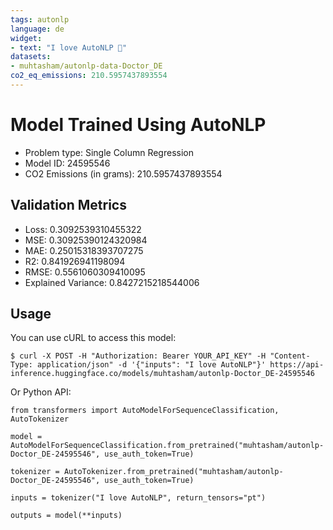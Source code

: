 ```yaml
---
tags: autonlp
language: de
widget:
- text: "I love AutoNLP 🤗"
datasets:
- muhtasham/autonlp-data-Doctor_DE
co2_eq_emissions: 210.5957437893554
---
```


# Model Trained Using AutoNLP

- Problem type: Single Column Regression
- Model ID: 24595546
- CO2 Emissions (in grams): 210.5957437893554

## Validation Metrics

- Loss: 0.3092539310455322
- MSE: 0.30925390124320984
- MAE: 0.25015318393707275
- R2: 0.841926941198094
- RMSE: 0.5561060309410095
- Explained Variance: 0.8427215218544006

## Usage

You can use cURL to access this model:

```
$ curl -X POST -H "Authorization: Bearer YOUR_API_KEY" -H "Content-Type: application/json" -d '{"inputs": "I love AutoNLP"}' https://api-inference.huggingface.co/models/muhtasham/autonlp-Doctor_DE-24595546
```

Or Python API:

```
from transformers import AutoModelForSequenceClassification, AutoTokenizer

model = AutoModelForSequenceClassification.from_pretrained("muhtasham/autonlp-Doctor_DE-24595546", use_auth_token=True)

tokenizer = AutoTokenizer.from_pretrained("muhtasham/autonlp-Doctor_DE-24595546", use_auth_token=True)

inputs = tokenizer("I love AutoNLP", return_tensors="pt")

outputs = model(**inputs)
```